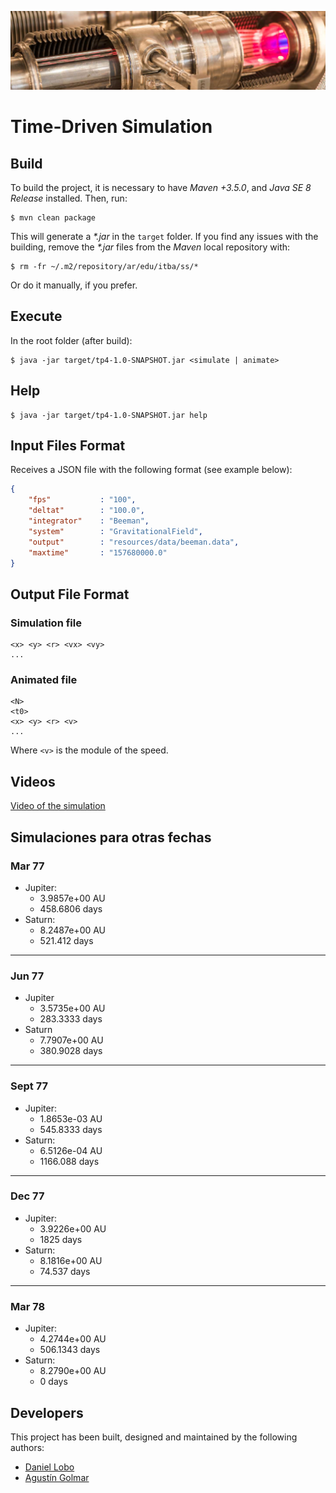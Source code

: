 ![...](resources/image/readme-header.png)

# Time-Driven Simulation

## Build

To build the project, it is necessary to have _Maven +3.5.0_, and
_Java SE 8 Release_ installed. Then, run:

```
$ mvn clean package
```

This will generate a _\*.jar_ in the `target` folder. If you find any issues
with the building, remove the _\*.jar_ files from the _Maven_ local
repository with:

```
$ rm -fr ~/.m2/repository/ar/edu/itba/ss/*
```

Or do it manually, if you prefer.

## Execute

In the root folder (after build):

```
$ java -jar target/tp4-1.0-SNAPSHOT.jar <simulate | animate>
```

## Help

```
$ java -jar target/tp4-1.0-SNAPSHOT.jar help
```

## Input Files Format

Receives a JSON file with the following format (see example below):

```json
{
	"fps"			: "100",
	"deltat"		: "100.0",
	"integrator"	: "Beeman",
	"system"		: "GravitationalField",
	"output"		: "resources/data/beeman.data",
	"maxtime"		: "157680000.0"
}
```

## Output File Format

### Simulation file

```
<x> <y> <r> <vx> <vy>
...
```

### Animated file

```
<N>
<t0>
<x> <y> <r> <v>
...
```

Where `<v>` is the module of the speed.

## Videos

[Video of the simulation](https://youtu.be/R_q-2zFcNWA)

## Simulaciones para otras fechas

### Mar 77

* Jupiter: 
	* 3.9857e+00 AU
	*  458.6806 days
* Saturn:
	*  8.2487e+00 AU
	*  521.412 days

- - - -

### Jun 77
* Jupiter
	* 3.5735e+00 AU
	* 283.3333 days
* Saturn
	* 7.7907e+00 AU
	* 380.9028 days

- - - -

### Sept 77

* Jupiter: 
	* 1.8653e-03 AU
	* 545.8333 days
* Saturn:
	* 6.5126e-04 AU
	* 1166.088 days

- - - -

### Dec 77

* Jupiter: 
	*  3.9226e+00 AU
	*  1825 days
* Saturn:
	*  8.1816e+00 AU
	*  74.537 days

- - - -

### Mar 78

* Jupiter: 
	*  4.2744e+00 AU
	*  506.1343 days
* Saturn:
	*  8.2790e+00 AU
	*  0 days


## Developers

This project has been built, designed and maintained by the following authors:

* [Daniel Lobo](https://github.com/lobo)
* [Agustín Golmar](https://github.com/agustin-golmar)
